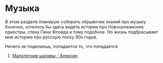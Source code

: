 <!-- Yandex.Metrika counter -->
<script type="text/javascript" >
   (function(m,e,t,r,i,k,a){m[i]=m[i]||function(){(m[i].a=m[i].a||[]).push(arguments)};
   m[i].l=1*new Date();k=e.createElement(t),a=e.getElementsByTagName(t)[0],k.async=1,k.src=r,a.parentNode.insertBefore(k,a)})
   (window, document, "script", "https://mc.yandex.ru/metrika/tag.js", "ym");

   ym(54428956, "init", {
        clickmap:true,
        trackLinks:true,
        accurateTrackBounce:true,
        webvisor:true
   });
</script>
<noscript><div><img src="https://mc.yandex.ru/watch/54428956" style="position:absolute; left:-9999px;" alt="" /></div></noscript>
<!-- /Yandex.Metrika counter -->

# Музыка

В этом разделе планирую собирать обрывочки знаний про музыку.
Конечно, хотелось бы здесь видеть истории про Новоорлеанские оркестры, стену Пинк Флойда и тому подобное.
Но жизнь подбрасывает мне историю про русскую попсу 90х годов.

Ничего не поделаешь, попадается то, что попадается

1. [Малолетние шалавы - Алексин](shalavy.md)
